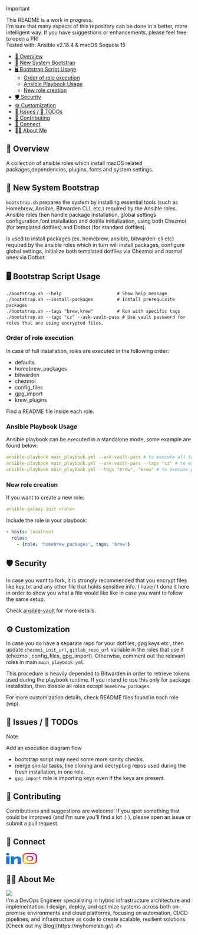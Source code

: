 > [!IMPORTANT]
> This README is a work in progress.<br>
> I'm sure that many aspects of this repository can be done in a better, more intelligent way. If you have suggestions or enhancements, please feel free to open a PR!<br>
> Tested with: Ansible v2.18.4 & macOS Sequoia 15

- [📝 Overview](#-overview)
- [🚀 New System Bootstrap](#-new-system-bootstrap)
- [🖥️ Bootstrap Script Usage](#️-bootstrap-script-usage)
  - [Order of role execution](#order-of-role-execution)
  - [Ansible Playbook Usage](#ansible-playbook-usage)
  - [New role creation](#new-role-creation)
- [🛡️ Security](#️-security)
- [⚙️ Customization](#️-customization)
- [🐞 Issues / 📝 TODOs](#-issues---todos)
- [🤝 Contributing](#-contributing)
- [🔗 Connect](#-connect)
- [🧑‍💻 About Me](#-about-me)

## 📝 Overview

A collection of ansible roles which install macOS related packages,dependencies, plugins, fonts and system settings.

## 🚀 New System Bootstrap

`bootstrap.sh` prepares the system by installing essential tools (such as Homebrew, Ansible, Bitwarden CLI, etc.) required by the Ansible roles.
Ansible roles then handle package installation, global settings configuration,font installation and dotfile initialization, using both Chezmoi (for templated dotfiles) and Dotbot (for standard dotfiles).

is used to install packages (ex. homebrew, ansible, bitwarden-cli etc) required by the ansible roles which in turn will install packages, configure global settings, initialize both templated dotfiles via Chezmoi and normal ones via Dotbot. 

## 🖥️ Bootstrap Script Usage

```shell
./bootstrap.sh --help                     # Show help message
./bootstrap.sh --install-packages         # Install prerequisite packages
./bootstrap.sh --tags "brew,krew"         # Run with specific tags
./bootstrap.sh --tags "cz" --ask-vault-pass # Use vault password for roles that are using encrypted files.
```
### Order of role execution

In case of full installation, roles are executed in the following order: 

- defaults
- homebrew_packages
- bitwarden
- chezmoi
- config_files
- gpg_import
- krew_plugins

Find a README file inside each role.

### Ansible Playbook Usage

Ansible playbook can be executed in a standalone mode, some example are found below:

```yaml
ansible-playbook main_playbook.yml --ask-vault-pass # to execute all tasks
ansible-playbook main_playbook.yml --ask-vault-pass --tags "cz" # to execute only specific roles which uses encrypted files
ansible-playbook main_playbook.yml --tags "brew", "krew" # to execute package and krew installation
```

### New role creation

If you want to create a new role:

```yaml
ansible-galaxy init <role>
```

Include the role in your playbook:

```yaml
- hosts: localhost
  roles:
    - {role: 'homebrew_packages', tags: 'brew'}
```

## 🛡️ Security 

In case you want to fork, it is strongly recommended that you encrypt files like key.txt and any other file that holds sensitive info. I haven't done it here in order to show you what a file would like like in case you want to follow the same setup.

Check [ansible-vault](https://docs.ansible.com/ansible/latest/vault_guide/vault_encrypting_content.html) for more details.

## ⚙️ Customization

In case you do have a separate repo for your dotfiles, gpg keys etc , then update `chezmoi_init_url`, `gitlab_repo_url` variable in the roles that use it (chezmoi, config_files, gpg_import). Otherwise, comment out the relevant roles in main `main_playbook.yml`.

This procedure is heavily depended to Bitwarden in order to retrieve tokens used during the playbook runtime. If you intend to use this only for package installation, then disable all roles except `homebrew_packages`.

For more customization details, check README files found in each role (wip).

## 🐞 Issues / 📝 TODOs

> [!NOTE] 
> Add an execution diagram flow

* bootstrap script may need some more sanity checks.
* merge similar tasks, like cloning and decrypting repos used during the fresh installation, in one role.
* `gpg_import` role is importing keys even if the keys are present.

## 🤝 Contributing

Contributions and suggestions are welcome! If you spot something that could be improved (and I'm sure you'll find a lot :) ), please open an issue or submit a pull request.

## 🔗 Connect

<p align="left">
<a href="https://linkedin.com/in/roupasz" target="blank"><img align="center" src="./src/images/icons/social/linked-in.svg" alt="roupasz" height="30" width="40" /></a>
<a href="https://instagram.com/paparoup_" target="blank"><img align="center" src="./src/images/icons/social/instagram.svg" alt="roupasz" height="30" width="40" /></a>

## 🧑‍💻 About Me

<a href="https://zoisroupas.dev/" target="_blank">
<img src="https://img.shields.io/website?url=https%3A%2F%2Fzoisroupas.dev%2F&logo=github&style=flat-square" />
</a><br>
I'm a DevOps Engineer specializing in hybrid infrastructure architecture and implementation. I design, deploy, and optimize systems across both on-premise environments and cloud platforms, focusing on automation, CI/CD pipelines, and infrastructure as code to create scalable, resilient solutions.<br>
[Check out my Blog](https://myhomelab.gr/) ✍️